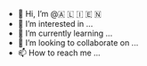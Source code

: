 - 👋 Hi, I’m @🇦 🇱 🇮 🇪 🇳
- 👀 I’m interested in ...
- 🌱 I’m currently learning ...
- 💞️ I’m looking to collaborate on ...
- 📫 How to reach me ...

<!---
🇦 🇱 🇮 🇪 🇳/Administration8788 is a ✨ special ✨ repository because its `README.md` (this file) appears on your GitHub profile.
You can click the Preview link to take a look at your changes.
--->
